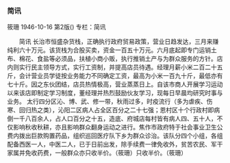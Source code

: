 ### 简讯
筱珊
1946-10-16
第2版()
专栏：简讯

　　简讯
    长治市恒盛杂货栈，正确执行政府贸易政策，营业日趋发达，三月来赚纯利六十万元。该货栈为合股买卖，资金一百五十万元。六月底起即专门运销土布、棉花、食盐等必须品，扶植小商小贩，执行推销土产与为群众服务的方针。店内则实行民主领导方式，实行工资制，并提高店员待遇。经理月薪小米二百二十五斤，会计营业员学徒按业务能力不同确定工资，最高为小米一百九十斤，最低亦有七十斤。因之东伙团结，店员热情极高，营业蒸蒸日上。自该市商人开展学习运动以来该店即制定学习制度，董经理并热烈鼓励伙友学习，现每日早晨均研究时事与业务。
    太行四分区沁、博、武、修一带，秋雨过多，时疫流行（多为虐疾、伤寒、回归热之类），沁阳二区病人占全区百分之二十七强；恩村区十个行政村即病倒一千八百余人，占人口百分之十五，造底、府城店每村皆有病人四、五十人，不仅影响秋收秋耕，亦且影响群众翻身运动之进行。焦作市政府特于社会事业卫生公费内拨出巨款购置药品，组织巡回医疗队下乡为群众诊治。该队分四个小组，各组配备西医一人，中医二人，已于日前出发，除手续费一律免收外，贫苦农民、军干家属并免收药费，一般群众亦只收半价。（筱珊）只收半价。（筱珊）
